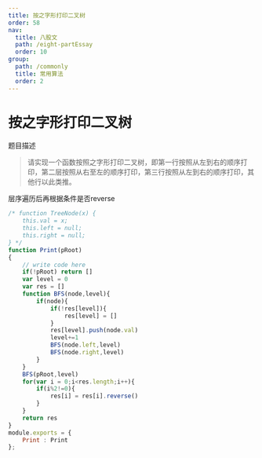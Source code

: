```yaml
---
title: 按之字形打印二叉树
order: 58
nav:
  title: 八股文
  path: /eight-partEssay
  order: 10
group:
  path: /commonly
  title: 常用算法
  order: 2
---
```



按之字形打印二叉树
===

题目描述

>请实现一个函数按照之字形打印二叉树，即第一行按照从左到右的顺序打印，第二层按照从右至左的顺序打印，第三行按照从左到右的顺序打印，其他行以此类推。

层序遍历后再根据条件是否reverse

```js
/* function TreeNode(x) {
    this.val = x;
    this.left = null;
    this.right = null;
} */
function Print(pRoot)
{
    // write code here
    if(!pRoot) return []
    var level = 0
    var res = []
    function BFS(node,level){
        if(node){
            if(!res[level]){
                res[level] = []
            }
            res[level].push(node.val)
            level+=1
            BFS(node.left,level)
            BFS(node.right,level)
        }
    }
    BFS(pRoot,level)
    for(var i = 0;i<res.length;i++){
        if(i%2!=0){
            res[i] = res[i].reverse()
        }
    }
    return res
}
module.exports = {
    Print : Print
};
```

